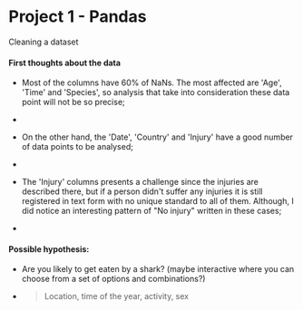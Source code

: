 # Project 1 - Pandas
Cleaning a dataset

#### First thoughts about the data

- Most of the columns have 60% of NaNs. The most affected are 'Age', 'Time' and 'Species', so analysis that take into consideration these data point will not be so precise;  
-  
  
- On the other hand, the 'Date', 'Country' and 'Injury' have a good number of data points to be analysed;
- 
  
- The 'Injury' columns presents a challenge since the injuries are described there, but if a person didn't suffer any injuries it is still registered in text form with no unique standard to all of them. Although, I did notice an interesting pattern of "No injury" written in these cases;
- 
  

#### Possible hypothesis:
- Are you likely to get eaten by a shark? (maybe interactive where you can choose from a set of options and combinations?)
- > Location, time of the year, activity, sex